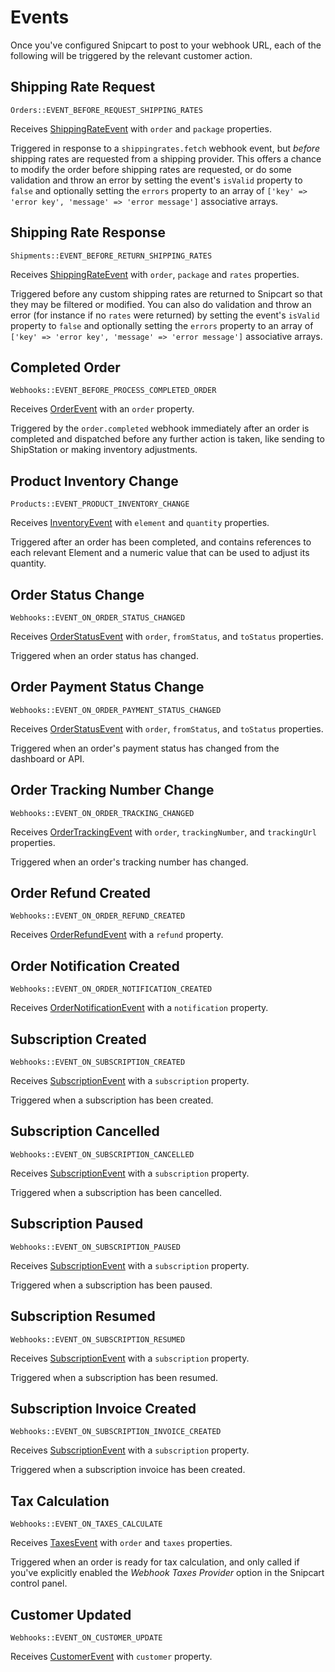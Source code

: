 # Events
Once you've configured Snipcart to post to your webhook URL, each of the following will be triggered by the relevant customer action.

## Shipping Rate Request
`Orders::EVENT_BEFORE_REQUEST_SHIPPING_RATES`

Receives [ShippingRateEvent](https://github.com/verbb/snipcart/blob/craft-4/src/events/ShippingRateEvent.php) with `order` and `package` properties.

Triggered in response to a `shippingrates.fetch` webhook event, but _before_ shipping rates are requested from a shipping provider. This offers a chance to modify the order before shipping rates are requested, or do some validation and throw an error by setting the event's `isValid` property to `false` and optionally setting the `errors` property to an array of `['key' => 'error key', 'message' => 'error message']` associative arrays.

## Shipping Rate Response
`Shipments::EVENT_BEFORE_RETURN_SHIPPING_RATES`

Receives [ShippingRateEvent](https://github.com/verbb/snipcart/blob/craft-4/src/events/ShippingRateEvent.php) with `order`, `package` and `rates` properties.

Triggered before any custom shipping rates are returned to Snipcart so that they may be filtered or modified. You can also do validation and throw an error (for instance if no `rates` were returned) by setting the event's `isValid` property to `false` and optionally setting the `errors` property to an array of `['key' => 'error key', 'message' => 'error message']` associative arrays.

## Completed Order
`Webhooks::EVENT_BEFORE_PROCESS_COMPLETED_ORDER`

Receives [OrderEvent](https://github.com/verbb/snipcart/blob/craft-4/src/events/OrderEvent.php) with an `order` property.

Triggered by the `order.completed` webhook immediately after an order is completed and dispatched before any further action is taken, like sending to ShipStation or making inventory adjustments.

## Product Inventory Change
`Products::EVENT_PRODUCT_INVENTORY_CHANGE`

Receives [InventoryEvent](https://github.com/verbb/snipcart/blob/craft-4/src/events/InventoryEvent.php) with `element` and `quantity` properties.

Triggered after an order has been completed, and contains references to each relevant Element and a numeric value that can be used to adjust its quantity.

## Order Status Change
`Webhooks::EVENT_ON_ORDER_STATUS_CHANGED`

Receives [OrderStatusEvent](https://github.com/verbb/snipcart/blob/craft-4/src/events/OrderStatusEvent.php) with `order`, `fromStatus`, and `toStatus` properties.

Triggered when an order status has changed.

## Order Payment Status Change
`Webhooks::EVENT_ON_ORDER_PAYMENT_STATUS_CHANGED`

Receives [OrderStatusEvent](https://github.com/verbb/snipcart/blob/craft-4/src/events/OrderStatusEvent.php) with `order`, `fromStatus`, and `toStatus` properties.

Triggered when an order's payment status has changed from the dashboard or API.

## Order Tracking Number Change
`Webhooks::EVENT_ON_ORDER_TRACKING_CHANGED`

Receives [OrderTrackingEvent](https://github.com/verbb/snipcart/blob/craft-4/src/events/OrderTrackingEvent.php) with `order`, `trackingNumber`, and `trackingUrl` properties.

Triggered when an order's tracking number has changed.

## Order Refund Created
`Webhooks::EVENT_ON_ORDER_REFUND_CREATED`

Receives [OrderRefundEvent](https://github.com/verbb/snipcart/blob/craft-4/src/events/OrderRefundEvent.php) with a `refund` property.

## Order Notification Created
`Webhooks::EVENT_ON_ORDER_NOTIFICATION_CREATED`

Receives [OrderNotificationEvent](https://github.com/verbb/snipcart/blob/craft-4/src/events/OrderNotificationEvent.php) with a `notification` property.

## Subscription Created
`Webhooks::EVENT_ON_SUBSCRIPTION_CREATED`

Receives [SubscriptionEvent](https://github.com/verbb/snipcart/blob/craft-4/src/events/SubscriptionEvent.php) with a `subscription` property.

Triggered when a subscription has been created.

## Subscription Cancelled
`Webhooks::EVENT_ON_SUBSCRIPTION_CANCELLED`

Receives [SubscriptionEvent](https://github.com/verbb/snipcart/blob/craft-4/src/events/SubscriptionEvent.php) with a `subscription` property.

Triggered when a subscription has been cancelled.

## Subscription Paused
`Webhooks::EVENT_ON_SUBSCRIPTION_PAUSED`

Receives [SubscriptionEvent](https://github.com/verbb/snipcart/blob/craft-4/src/events/SubscriptionEvent.php) with a `subscription` property.

Triggered when a subscription has been paused.

## Subscription Resumed
`Webhooks::EVENT_ON_SUBSCRIPTION_RESUMED`

Receives [SubscriptionEvent](https://github.com/verbb/snipcart/blob/craft-4/src/events/SubscriptionEvent.php) with a `subscription` property.

Triggered when a subscription has been resumed.

## Subscription Invoice Created
`Webhooks::EVENT_ON_SUBSCRIPTION_INVOICE_CREATED`

Receives [SubscriptionEvent](https://github.com/verbb/snipcart/blob/craft-4/src/events/SubscriptionEvent.php) with a `subscription` property.

Triggered when a subscription invoice has been created.

## Tax Calculation
`Webhooks::EVENT_ON_TAXES_CALCULATE`

Receives [TaxesEvent](https://github.com/verbb/snipcart/blob/craft-4/src/events/TaxesEvent.php) with `order` and `taxes` properties.

Triggered when an order is ready for tax calculation, and only called if you've explicitly enabled the _Webhook Taxes Provider_ option in the Snipcart control panel.

## Customer Updated
`Webhooks::EVENT_ON_CUSTOMER_UPDATE`

Receives [CustomerEvent](https://github.com/verbb/snipcart/blob/craft-4/src/events/CustomerEvent.php) with `customer` property.

